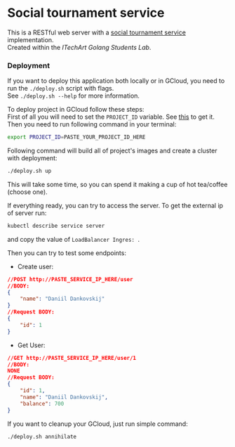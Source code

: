 # Social tournament service

This is a RESTful web server with a
[social tournament service](https://gist.github.com/sashayakovtseva/ed84bb13fbdfd8ef43bf0229108ace78)
implementation.  
Created within the _ITechArt Golang Students Lab_.

### Deployment
If you want to deploy this application both locally or in GCloud,
you need to run the `./deploy.sh` script with flags.  
See `./deploy.sh --help` for more information.

To deploy project in GCloud follow these steps:  
First of all you will need to set the `PROJECT_ID` variable. See 
[this](https://cloud.google.com/resource-manager/docs/creating-managing-projects#identifying_projects)
to get it.  
Then you need to run following command in your terminal:
```bash
export PROJECT_ID=PASTE_YOUR_PROJECT_ID_HERE
```
Following command will build all of project's images and create a cluster with deployment:  
```bash
./deploy.sh up
```
This will take some time, so you can spend it making a cup of hot tea/coffee (choose one).

If everything ready, you can try to access the server.
To get the external ip of server run:
```bash
kubectl describe service server
```
and copy the value of `LoadBalancer Ingres: `.

Then you can try to test some endpoints:
* Create user:
```json
//POST http://PASTE_SERVICE_IP_HERE/user
//BODY:
{
    "name": "Daniil Dankovskij"
}
//Request BODY:
{
    "id": 1
}
```
* Get User:
```json
//GET http://PASTE_SERVICE_IP_HERE/user/1
//BODY:
NONE
//Request BODY:
{
    "id": 1,
    "name": ​"Daniil Dankovskij",
    "balance": 700
}
```
If you want to cleanup your GCloud, just run simple command:
```bash
./deploy.sh annihilate
```